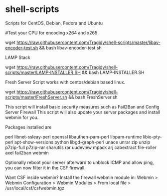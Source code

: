 # shell-scripts

Scripts for CentOS, Debian, Fedora and Ubuntu

#Test your CPU for encoding x264 and x265

wget https://raw.githubusercontent.com/Tragidy/shell-scripts/master/libav-encoder-test.sh && bash libav-encoder-test.sh

LAMP Stack

wget https://raw.githubusercontent.com/Tragidy/shell-scripts/master/LAMP-INSTALLER.SH && bash LAMP-INSTALLER.SH

Fresh Server Script
works with centos/debian based linux.

wget https://raw.githubusercontent.com/Tragidy/shell-scripts/master/FreshServer.sh && bash FreshServer.sh

This script will install basic security measures such as Fail2Ban and Config Server Firewall
This script will also update your server packages and install webmin for you.

Packages installed are

perl libnet-ssleay-perl openssl libauthen-pam-perl libpam-runtime libio-pty-perl apt-show-versions python libgd-graph-perl unace unrar zip unzip p7zip-full p7zip-rar sharutils rar uudeview mpack arj cabextract file-roller axel fail2ban webmin

Optionally reboot your server afterward to unblock ICMP and allow ping, you can now filter it in the CSF firewall.

Want CSF inside webmin?
Install the firewall webmin module in:
Webmin > Webmin Configuration > Webmin Modules >
From local file > /usr/local/csf/csfwebmin.tgz

